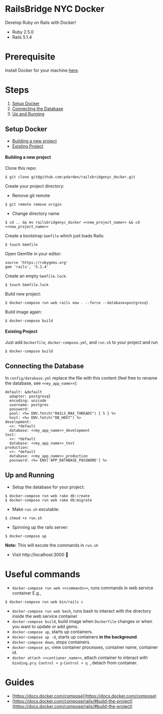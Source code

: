 # RailsBridge NYC Docker
Develop Ruby on Rails with Docker!

* Ruby 2.5.0
* Rails 5.1.4

# Prerequisite
Install Docker for your machine [here](https://www.docker.com/community-edition#/download).

# Steps
1. [Setup Docker](#setup-docker)
1. [Connecting the Database](#connecting-the-database)
1. [Up and Running](#up-and-running)

## Setup Docker
* [Building a new project](#building-a-new-project)
* [Existing Project](#existing-project)
#### Building a new project

Clone this repo:
```
$ git clone git@github.com:pdarden/railsbridgenyc_docker.git
```

Create your project directory:
* Remove git remote
```
$ git remote remove origin
```
* Change directory name
```
$ cd .. && mv railsbridgenyc_docker <<new_project_name>> && cd <<new_project_name>>
```

Create a bootstrap `Gemfile` which just loads Rails:
```
$ touch Gemfile
```
Open Gemfile in your editor:
```
source 'https://rubygems.org'
gem 'rails', '5.1.4'
```

Create an empty `Gemfile.lock`:
```
$ touch Gemfile.lock
```

Build new project:
```
$ docker-compose run web rails new . --force --database=postgresql
```

Build image again:
```
$ docker-compose build
```

#### Existing Project
Just add `Dockerfile`, `docker-compose.yml`, and `run.sh` to your project and run
```
$ docker-compose build
```

## Connecting the Database
In `config/database.yml` replace the file with this content (feel free to rename the database, see `<<my_app_name>>`):
```
default: &default
  adapter: postgresql
  encoding: unicode
  username: postgres
  password:
  pool: <%= ENV.fetch("RAILS_MAX_THREADS") { 5 } %>
  host: <%= ENV.fetch("DB_HOST") %>
development:
  <<: *default
  database: <<my_app_name>>_development
test:
  <<: *default
  database: <<my_app_name>>_test
production:
  <<: *default
  database: <<my_app_name>>_production
  password: <%= ENV['APP_DATABASE_PASSWORD'] %>
```

## Up and Running
* Setup the database for your project:
```
$ docker-compose run web rake db:create
$ docker-compose run web rake db:migrate
```
* Make `run.sh` excutable:
```
$ chmod +x run.sh
```
* Spinning up the rails server:
```
$ docker-compose up
```
**Note:** This will excute the commands in `run.sh`
* Visit http://localhost:3000  :rocket:

# Useful commands
* `docker-compose run web <<commands>>`, runs commands in web service container
E.g.,
```
$ docker-compose run web bin/rails c
```
* `docker-compose run web bash`, runs bash to interact with the directory inside the web service container
* `docker-compose build`, build image when `Dockerfile` changes or when you want
  to update or add gems.
* `docker-compose up`, starts up containers.
* `docker-compose up -d`, starts up containers **in the background**.
* `docker-compose down`, stops containers.
* `docker-compose ps`, view container processes, container name, container id.
* `docker attach <<contianer_name>>`, attach container to interact with
  `binding.pry`. `Control + p` `Control + q `, detach from container.

# Guides
* [https://docs.docker.com/compose](https://docs.docker.com/compose)
* [https://docs.docker.com/compose/rails/#build-the-project](https://docs.docker.com/compose/rails/#build-the-project)
